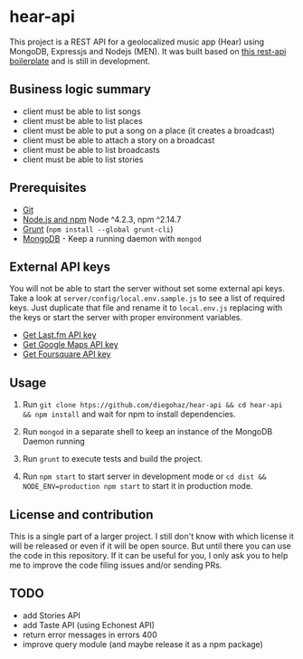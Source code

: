 # hear-api

This project is a REST API for a geolocalized music app (Hear) using MongoDB, Expressjs and Nodejs (MEN). It was built based on [this rest-api boilerplate](https://github.com/diegohaz/rest-api) and is still in development.

## Business logic summary

- client must be able to list songs
- client must be able to list places
- client must be able to put a song on a place (it creates a broadcast)
- client must be able to attach a story on a broadcast
- client must be able to list broadcasts
- client must be able to list stories

## Prerequisites

- [Git](https://git-scm.com/)
- [Node.js and npm](nodejs.org) Node ^4.2.3, npm ^2.14.7
- [Grunt](http://gruntjs.com/) (`npm install --global grunt-cli`)
- [MongoDB](https://www.mongodb.org/) - Keep a running daemon with `mongod`

## External API keys

You will not be able to start the server without set some external api keys. Take a look at `server/config/local.env.sample.js` to see a list of required keys. Just duplicate that file and rename it to `local.env.js` replacing with the keys or start the server with proper environment variables.

- [Get Last.fm API key](http://www.last.fm/pt/api)
- [Get Google Maps API key](https://developers.google.com/maps/documentation/javascript/get-api-key)
- [Get Foursquare API key](https://developer.foursquare.com/start)

## Usage

1. Run `git clone htps://github.com/diegohaz/hear-api && cd hear-api && npm install` and wait for npm to install dependencies.

2. Run `mongod` in a separate shell to keep an instance of the MongoDB Daemon running

3. Run `grunt` to execute tests and build the project.

4. Run `npm start` to start server in development mode or `cd dist && NODE_ENV=production npm start` to start it in production mode.

## License and contribution

This is a single part of a larger project. I still don't know with which license it will be released or even if it will be open source. But until there you can use the code in this repository. If it can be useful for you, I only ask you to help me to improve the code filing issues and/or sending PRs.

## TODO

- add Stories API
- add Taste API (using Echonest API)
- return error messages in errors 400
- improve query module (and maybe release it as a npm package)
